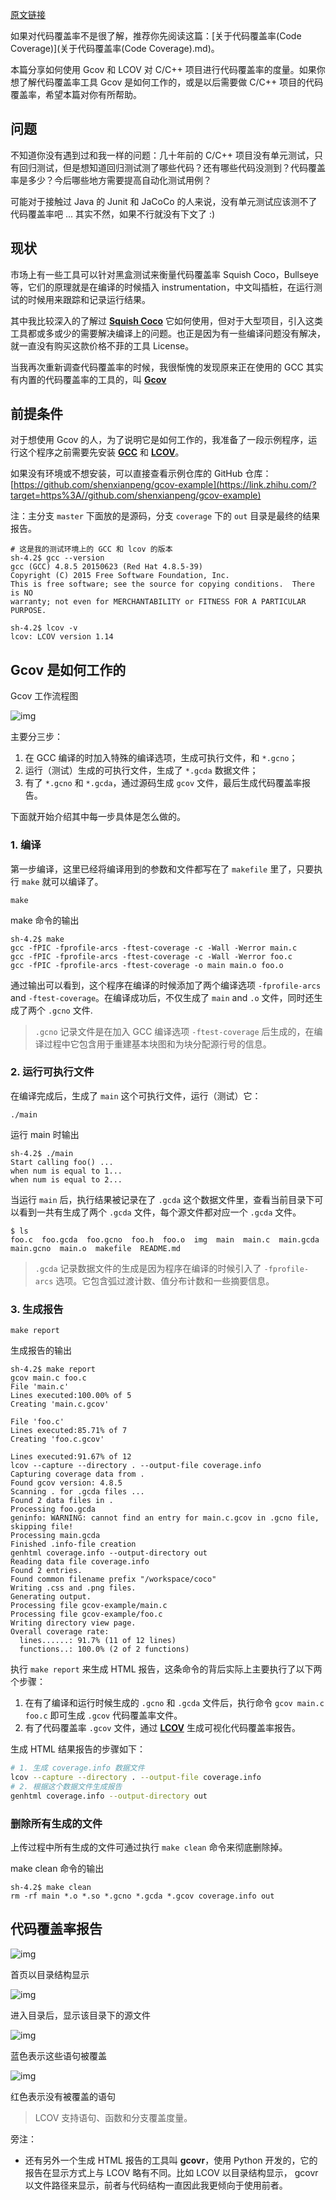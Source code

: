 [原文链接](https://zhuanlan.zhihu.com/p/402463278?utm_id=0)

如果对代码覆盖率不是很了解，推荐你先阅读这篇：[关于代码覆盖率(Code Coverage)](关于代码覆盖率(Code Coverage).md)。

本篇分享如何使用 Gcov 和 LCOV 对 C/C++ 项目进行代码覆盖率的度量。如果你想了解代码覆盖率工具 Gcov 是如何工作的，或是以后需要做 C/C++ 项目的代码覆盖率，希望本篇对你有所帮助。

## **问题**

不知道你没有遇到过和我一样的问题：几十年前的 C/C++ 项目没有单元测试，只有回归测试，但是想知道回归测试测了哪些代码？还有哪些代码没测到？代码覆盖率是多少？今后哪些地方需要提高自动化测试用例？

可能对于接触过 Java 的 Junit 和 JaCoCo 的人来说，没有单元测试应该测不了代码覆盖率吧 ... 其实不然，如果不行就没有下文了 :)

## **现状**

市场上有一些工具可以针对黑盒测试来衡量代码覆盖率 Squish Coco，Bullseye 等，它们的原理就是在编译的时候插入 instrumentation，中文叫插桩，在运行测试的时候用来跟踪和记录运行结果。

其中我比较深入的了解过 **[Squish Coco](https://link.zhihu.com/?target=https%3A//shenxianpeng.github.io/2019/05/squishcoco/)** 它如何使用，但对于大型项目，引入这类工具都或多或少的需要解决编译上的问题。也正是因为有一些编译问题没有解决，就一直没有购买这款价格不菲的工具 License。

当我再次重新调查代码覆盖率的时候，我很惭愧的发现原来正在使用的 GCC 其实有内置的代码覆盖率的工具的，叫 **[Gcov](https://link.zhihu.com/?target=https%3A//gcc.gnu.org/onlinedocs/gcc/Gcov.html)**

## **前提条件**

对于想使用 Gcov 的人，为了说明它是如何工作的，我准备了一段示例程序，运行这个程序之前需要先安装 **[GCC](https://link.zhihu.com/?target=https%3A//gcc.gnu.org/install/index.html)** 和 **[LCOV](https://link.zhihu.com/?target=http%3A//ltp.sourceforge.net/coverage/lcov.php)**。

如果没有环境或不想安装，可以直接查看示例仓库的 GitHub 仓库：[https://github.com/shenxianpeng/gcov-example](https://link.zhihu.com/?target=https%3A//github.com/shenxianpeng/gcov-example)

注：主分支 `master` 下面放的是源码，分支 `coverage` 下的 `out` 目录是最终的结果报告。

```text
# 这是我的测试环境上的 GCC 和 lcov 的版本
sh-4.2$ gcc --version
gcc (GCC) 4.8.5 20150623 (Red Hat 4.8.5-39)
Copyright (C) 2015 Free Software Foundation, Inc.
This is free software; see the source for copying conditions.  There is NO
warranty; not even for MERCHANTABILITY or FITNESS FOR A PARTICULAR PURPOSE.

sh-4.2$ lcov -v
lcov: LCOV version 1.14
```

## **Gcov 是如何工作的**

Gcov 工作流程图

![img](%E4%BD%BF%E7%94%A8%20Gcov%20%E5%92%8C%20LCOV%20%E5%BA%A6%E9%87%8F%20CC++%20%E9%A1%B9%E7%9B%AE%E7%9A%84%E4%BB%A3%E7%A0%81%E8%A6%86%E7%9B%96%E7%8E%87.assets/v2-76cbc4c56b0d948e6e4c48b8411eb703_720w.webp)

主要分三步：

1. 在 GCC 编译的时加入特殊的编译选项，生成可执行文件，和 `*.gcno`；
2. 运行（测试）生成的可执行文件，生成了 `*.gcda` 数据文件；
3. 有了 `*.gcno` 和 `*.gcda`，通过源码生成 `gcov` 文件，最后生成代码覆盖率报告。

下面就开始介绍其中每一步具体是怎么做的。

### **1. 编译**

第一步编译，这里已经将编译用到的参数和文件都写在了 `makefile` 里了，只要执行 `make` 就可以编译了。

```text
make
```

make 命令的输出

```text
sh-4.2$ make
gcc -fPIC -fprofile-arcs -ftest-coverage -c -Wall -Werror main.c
gcc -fPIC -fprofile-arcs -ftest-coverage -c -Wall -Werror foo.c
gcc -fPIC -fprofile-arcs -ftest-coverage -o main main.o foo.o
```

通过输出可以看到，这个程序在编译的时候添加了两个编译选项 `-fprofile-arcs` and `-ftest-coverage`。在编译成功后，不仅生成了 `main` and `.o` 文件，同时还生成了两个 `.gcno` 文件.

> `.gcno` 记录文件是在加入 GCC 编译选项 `-ftest-coverage` 后生成的，在编译过程中它包含用于重建基本块图和为块分配源行号的信息。

### **2. 运行可执行文件**

在编译完成后，生成了 `main` 这个可执行文件，运行（测试）它：

```text
./main
```

运行 main 时输出

```text
sh-4.2$ ./main
Start calling foo() ...
when num is equal to 1...
when num is equal to 2...
```

当运行 `main` 后，执行结果被记录在了 `.gcda` 这个数据文件里，查看当前目录下可以看到一共有生成了两个 `.gcda` 文件，每个源文件都对应一个 `.gcda` 文件。

```text
$ ls
foo.c  foo.gcda  foo.gcno  foo.h  foo.o  img  main  main.c  main.gcda  main.gcno  main.o  makefile  README.md
```

> `.gcda` 记录数据文件的生成是因为程序在编译的时候引入了 `-fprofile-arcs` 选项。它包含弧过渡计数、值分布计数和一些摘要信息。

### **3. 生成报告**

```text
make report
```

生成报告的输出

```text
sh-4.2$ make report
gcov main.c foo.c
File 'main.c'
Lines executed:100.00% of 5
Creating 'main.c.gcov'

File 'foo.c'
Lines executed:85.71% of 7
Creating 'foo.c.gcov'

Lines executed:91.67% of 12
lcov --capture --directory . --output-file coverage.info
Capturing coverage data from .
Found gcov version: 4.8.5
Scanning . for .gcda files ...
Found 2 data files in .
Processing foo.gcda
geninfo: WARNING: cannot find an entry for main.c.gcov in .gcno file, skipping file!
Processing main.gcda
Finished .info-file creation
genhtml coverage.info --output-directory out
Reading data file coverage.info
Found 2 entries.
Found common filename prefix "/workspace/coco"
Writing .css and .png files.
Generating output.
Processing file gcov-example/main.c
Processing file gcov-example/foo.c
Writing directory view page.
Overall coverage rate:
  lines......: 91.7% (11 of 12 lines)
  functions..: 100.0% (2 of 2 functions)
```

执行 `make report` 来生成 HTML 报告，这条命令的背后实际上主要执行了以下两个步骤：

1. 在有了编译和运行时候生成的 `.gcno` 和 `.gcda` 文件后，执行命令 `gcov main.c foo.c` 即可生成 `.gcov` 代码覆盖率文件。
2. 有了代码覆盖率 `.gcov` 文件，通过 **[LCOV](https://link.zhihu.com/?target=http%3A//ltp.sourceforge.net/coverage/lcov.php)** 生成可视化代码覆盖率报告。

生成 HTML 结果报告的步骤如下：

```bash
# 1. 生成 coverage.info 数据文件
lcov --capture --directory . --output-file coverage.info
# 2. 根据这个数据文件生成报告
genhtml coverage.info --output-directory out
```

### **删除所有生成的文件**

上传过程中所有生成的文件可通过执行 `make clean` 命令来彻底删除掉。

make clean 命令的输出

```text
sh-4.2$ make clean
rm -rf main *.o *.so *.gcno *.gcda *.gcov coverage.info out
```

## **代码覆盖率报告**



![img](%E4%BD%BF%E7%94%A8%20Gcov%20%E5%92%8C%20LCOV%20%E5%BA%A6%E9%87%8F%20CC++%20%E9%A1%B9%E7%9B%AE%E7%9A%84%E4%BB%A3%E7%A0%81%E8%A6%86%E7%9B%96%E7%8E%87.assets/v2-e9ab493662b80ed6b40b4230e12706dd_720w.webp)

首页以目录结构显示

![img](%E4%BD%BF%E7%94%A8%20Gcov%20%E5%92%8C%20LCOV%20%E5%BA%A6%E9%87%8F%20CC++%20%E9%A1%B9%E7%9B%AE%E7%9A%84%E4%BB%A3%E7%A0%81%E8%A6%86%E7%9B%96%E7%8E%87.assets/v2-e736e6afc86b4dccf87a31b7f8355e54_720w.webp)

进入目录后，显示该目录下的源文件

![img](%E4%BD%BF%E7%94%A8%20Gcov%20%E5%92%8C%20LCOV%20%E5%BA%A6%E9%87%8F%20CC++%20%E9%A1%B9%E7%9B%AE%E7%9A%84%E4%BB%A3%E7%A0%81%E8%A6%86%E7%9B%96%E7%8E%87.assets/v2-ef4e1828f8b88f22369c9d2892015613_720w.webp)

蓝色表示这些语句被覆盖

![img](%E4%BD%BF%E7%94%A8%20Gcov%20%E5%92%8C%20LCOV%20%E5%BA%A6%E9%87%8F%20CC++%20%E9%A1%B9%E7%9B%AE%E7%9A%84%E4%BB%A3%E7%A0%81%E8%A6%86%E7%9B%96%E7%8E%87.assets/v2-bf50baff97f81897259da7ba66426710_720w.webp)

红色表示没有被覆盖的语句

> LCOV 支持语句、函数和分支覆盖度量。

旁注：

- 还有另外一个生成 HTML 报告的工具叫 **gcovr**，使用 Python 开发的，它的报告在显示方式上与 LCOV 略有不同。比如 LCOV 以目录结构显示， gcovr 以文件路径来显示，前者与代码结构一直因此我更倾向于使用前者。


